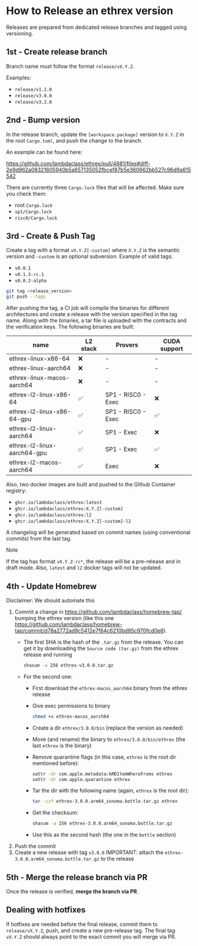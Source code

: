 # How to Release an ethrex version

Releases are prepared from dedicated release branches and tagged using versioning.

## 1st - Create release branch

Branch name must follow the format `release/vX.Y.Z`.

Examples:

- `release/v1.2.0`
- `release/v3.0.0`
- `release/v3.2.0`

## 2nd - Bump version

In the release branch, update the `[workspace.package]` version to `X.Y.Z` in the root `Cargo.toml`, and push the change to the branch.

An example can be found here:

https://github.com/lambdaclass/ethrex/pull/4881/files#diff-2e9d962a08321605940b5a657135052fbcef87b5e360662bb527c96d9a615542

There are currently three `Cargo.lock` files that will be affected. Make sure you check them:

- root `Cargo.lock`
- `sp1/Cargo.lock`
- `risc0/Cargo.lock`

## 3rd - Create & Push Tag

Create a tag with a format `vX.Y.Z[-custom]` where `X.Y.Z` is the semantic version and `-custom` is an optional subversion. Example of valid tags:

- `v0.0.1`
- `v0.1.3-rc.1`
- `v0.0.2-alpha`

```bash
git tag <release_version>
git push --tags
```

After pushing the tag, a CI job will compile the binaries for different architectures and create a release with the version specified in the tag name. Along with the binaries, a tar file is uploaded with the contracts and the verification keys. The following binaries are built:

| name | L2 stack | Provers | CUDA support |
| --- | --- | --- | --- |
| ethrex-linux-x86-64 | ❌ | - | - |
| ethrex-linux-aarch64 | ❌ | - | - |
| ethrex-linux-macos-aarch64 | ❌ | - | - |
| ethrex-l2-linux-x86-64 | ✅ | SP1 - RISC0 - Exec | ❌ |
| ethrex-l2-linux-x86-64-gpu | ✅ | SP1 - RISC0 - Exec | ✅ |
| ethrex-l2-linux-aarch64 | ✅ | SP1 - Exec | ❌ |
| ethrex-l2-linux-aarch64-gpu | ✅ | SP1 - Exec | ✅ |
| ethrex-l2-macos-aarch64 | ✅ | Exec | ❌ |

Also, two docker images are built and pushed to the Github Container registry:
- `ghcr.io/lambdaclass/ethrex:latest`
- `ghcr.io/lambdaclass/ethrex:X.Y.Z[-custom]`
- `ghcr.io/lambdaclass/ethrex:l2`
- `ghcr.io/lambdaclass/ethrex:X.Y.Z[-custom]-l2`

A changelog will be generated based on commit names (using conventional commits) from the last tag.

> [!NOTE]
> If the tag has format `vX.Y.Z-rc*`, the release will be a pre-release and in draft mode. Also, `latest` and `l2` docker tags will not be updated.

## 4th - Update Homebrew

Disclaimer: We should automate this

1. Commit a change in https://github.com/lambdaclass/homebrew-tap/ bumping the ethrex version (like this one  https://github.com/lambdaclass/homebrew-tap/commit/d78a2772ad9c5412e7f84c6210bd85c970fcd0e6).
    - The first SHA is the hash of the `.tar.gz` from the release. You can get it by downloading the `Source code (tar.gz)` from the ethrex release and running

        ```bash
        shasum -a 256 ethrex-v3.0.0.tar.gz
        ```

    - For the second one:
        - First download the `ethrex-macos_aarch64` binary from the ethrex release
        - Give exec permissions to binary

            ```bash
            chmod +x ethrex-macos_aarch64
            ```

        - Create a dir `ethrex/3.0.0/bin` (replace the version as needed)
        - Move (and rename) the binary to `ethrex/3.0.0/bin/ethrex` (the last `ethrex` is the binary)
        - Remove quarantine flags (in this case, `ethrex` is the root dir mentioned before):

            ```bash
            xattr -dr com.apple.metadata:kMDItemWhereFroms ethrex
            xattr -dr com.apple.quarantine ethrex
            ```

        - Tar the dir with the following name (again, `ethrex` is the root dir):

            ```bash
            tar -czf ethrex-3.0.0.arm64_sonoma.bottle.tar.gz ethrex
            ```

        - Get the checksum:

            ```bash
            shasum -a 256 ethrex-3.0.0.arm64_sonoma.bottle.tar.gz
            ```

        - Use this as the second hash (the one in the `bottle` section)
2. Push the commit
3. Create a new release with tag `v3.0.0`
IMPORTANT: attach the `ethrex-3.0.0.arm64_sonoma.bottle.tar.gz` to the release

## 5th - Merge the release branch via PR

Once the release is verified, **merge the branch via PR**.

## Dealing with hotfixes

If hotfixes are needed before the final release, commit them to `release/vX.Y.Z`, push, and create a new pre-release tag. The final tag `vX.Y.Z` should always point to the exact commit you will merge via PR.
